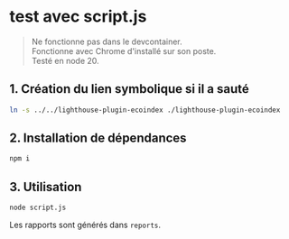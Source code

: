 # test avec script.js

> Ne fonctionne pas dans le devcontainer.  
> Fonctionne avec Chrome d'installé sur son poste.  
> Testé en node 20.

## 1. Création du lien symbolique si il a sauté

```bash
ln -s ../../lighthouse-plugin-ecoindex ./lighthouse-plugin-ecoindex
```

## 2. Installation de dépendances

```bash
npm i
```

## 3. Utilisation

```bash
node script.js
```

Les rapports sont générés dans `reports`.
